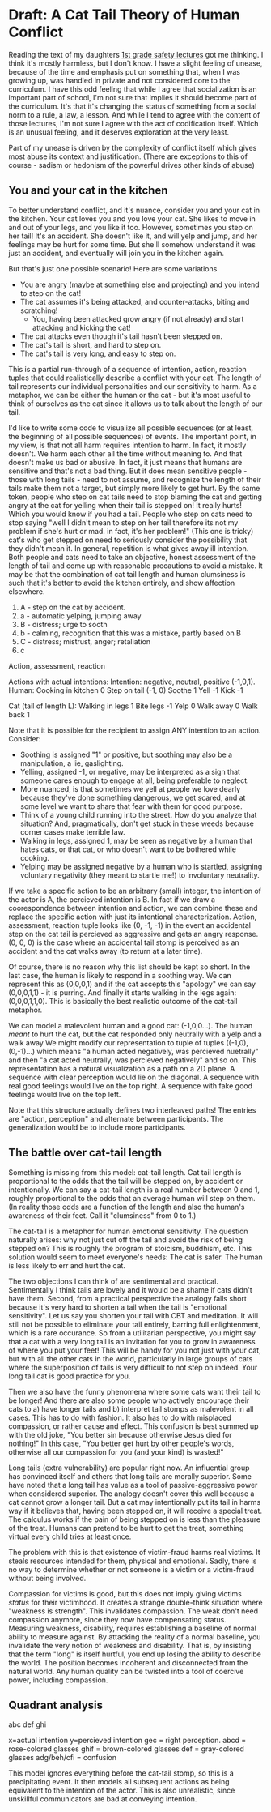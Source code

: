 # Draft: A Cat Tail Theory of Human Conflict


Reading the text of my daughters [1st grade safety lectures](https://www.mbfpreventioneducation.org/wp-content/themes/mc-base/data/CSM%20Samples/K.1_Script_CSM_18-19_SAMPLE.pdf) got me thinking.
I think it's mostly harmless, but I don't know.
I have a slight feeling of unease, because of the time and emphasis put on something that, when I was growing up, was handled in private and not considered core to the curriculum.
I have this odd feeling that while I agree that socialization is an important part of school, I'm not sure that implies it should become part of the curriculum.
It's that it's changing the status of something from a social norm to a rule, a law, a lesson.
And while I tend to agree with the content of those lectures, I'm not sure I agree with the act of codification itself.
Which is an unusual feeling, and it deserves exploration at the very least.

Part of my unease is driven by the complexity of conflict itself which gives most abuse its context and justification.
(There are exceptions to this of course - sadism or hedonism of the powerful drives other kinds of abuse)

## You and your cat in the kitchen
To better understand conflict, and it's nuance, consider you and your cat in the kitchen.
Your cat loves you and you love your cat.
She likes to move in and out of your legs, and you like it too.
However, sometimes you step on her tail!
It's an accident.
She doesn't like it, and will yelp and jump, and her feelings may be hurt for some time.
But she'll somehow understand it was just an accident, and eventually will join you in the kitchen again.

But that's just one possible scenario! Here are some variations

- You are angry (maybe at something else and projecting) and you intend to step on the cat!
- The cat assumes it's being attacked, and counter-attacks, biting and scratching!
  - You, having been attacked grow angry (if not already) and start attacking and kicking the cat!
- The cat attacks even though it's tail hasn't been stepped on.
- The cat's tail is short, and hard to step on.
- The cat's tail is very long, and easy to step on.

This is a partial run-through of a sequence of intention, action, reaction tuples that could realistically describe a conflict with your cat.
The length of tail represents our individual personalities and our sensitivity to harm.
As a metaphor, we can be either the human or the cat - but it's most useful to think of ourselves as the cat since it allows us to talk about the length of our tail.

I'd like to write some code to visualize all possible sequences (or at least, the beginning of all possible sequences) of events.
The important point, in my view, is that not all harm requires intention to harm. In fact, it mostly doesn't.
We harm each other all the time without meaning to.
And that doesn't make us bad or abusive. In fact, it just means that humans are sensitive and that's not a bad thing.
But it does mean sensitive people - those with long tails  - need to not assume, and recognize the length of their tails make them not a target, but simply more likely to get hurt.
By the same token, people who step on cat tails need to stop blaming the cat and getting angry at the cat for yelling when their tail is stepped on! It really hurts!
Which you would know if you had a tail.
People who step on cats need to stop saying "well I didn't mean to step on her tail therefore its not my problem if she's hurt or mad. in fact, it's her problem!"
(This one is tricky) cat's who get stepped on need to seriously consider the possibility that they didn't mean it. In general, repetition is what gives away ill intention.
Both people and cats need to take an objective, honest assessment of the length of tail and come up with reasonable precautions to avoid a mistake.
It may be that the combination of cat tail length and human clumsiness is such that it's better to avoid the kitchen entirely, and show affection elsewhere.

1. A - step on the cat by accident.
2. a - automatic yelping, jumping away
3. B - distress; urge to sooth
4. b - calming, recognition that this was a mistake, partly based on B
5. C - distress; mistrust, anger; retaliation
6. c

Action, assessment, reaction

Actions with actual intentions:
Intention: negative, neutral, positive (-1,0,1).
Human:
Cooking in kitchen 0
Step on tail (-1, 0)
Soothe 1
Yell -1
Kick -1

Cat (tail of length L):
Walking in legs 1
Bite legs -1
Yelp 0
Walk away 0
Walk back 1

Note that it is possible for the recipient to assign ANY intention to an action. Consider:
- Soothing is assigned "1" or positive, but soothing may also be a manipulation, a lie, gaslighting.
- Yelling, assigned -1, or negative, may be interpreted as a sign that someone cares enough to engage at all, being preferable to neglect.
- More nuanced, is that sometimes we yell at people we love dearly because they've done something dangerous, we get scared, and at some level we want to share that fear with them for good purpose.
- Think of a young child running into the street. How do you analyze that situation? And, pragmatically, don't get stuck in these weeds because corner cases make terrible law.
- Walking in legs, assigned 1, may be seen as negative by a human that hates cats, or that cat, or who doesn't want to be bothered while cooking.
- Yelping may be assigned negative by a human who is startled, assigning voluntary negativity (they meant to startle me!) to involuntary neutrality.


If we take a specific action to be an arbitrary (small) integer, the intention of the actor is A, the percieved intention is B.
In fact if we draw a coorespondence between intention and action, we can combine these and replace the specific action with just its intentional characterization.
Action, assessment, reaction tuple looks like (0, -1, -1) in the event an accidental step on the cat tail is percieved as aggressive and gets an angry response.
(0, 0, 0) is the case where an accidental tail stomp is perceived as an accident and the cat walks away (to return at a later time).

Of course, there is no reason why this list should be kept so short. In the last case, the human is likely to respond in a soothing way.
We can represent this as (0,0,0,1) and if the cat accepts this "apology" we can say (0,0,0,1,1) - it is purring.
And finally it starts walking in the legs again: (0,0,0,1,1,0).
This is basically the best realistic outcome of the cat-tail metaphor.

We can model a malevolent human and a good cat: (-1,0,0...). The human *meant* to hurt the cat, but the cat responded only neutrally with a yelp and a walk away
We might modify our representation to tuple of tuples ((-1,0),(0,-1)...) which means "a human acted negatively, was percieved nuetrally" and then "a cat acted neutrally, was percieved negatively" and so on.
This representation has a natural visualization as a path on a 2D plane.
A sequence with clear perception would lie on the diagonal.
A sequence with real good feelings would live on the top right.
A sequence with fake good feelings would live on the top left.

Note that this structure actually defines two interleaved paths!
The entries are "action, perception" and alternate between participants.
The generalization would be to include more participants.

## The battle over cat-tail length
Something is missing from this model: cat-tail length.
Cat tail length is proportional to the odds that the tail will be stepped on, by accident or intentionally.
We can say a cat-tail length is a real number between 0 and 1, roughly proportional to the odds that an average human will step on them.
(In reality those odds are a function of the length and also the human's awareness of their feet. Call it "clumsiness" from 0 to 1.)

The cat-tail is a metaphor for human emotional sensitivity.
The question naturally arises: why not just cut off the tail and avoid the risk of being stepped on?
This is roughly the program of stoicism, buddhism, etc.
This solution would seem to meet everyone's needs:
The cat is safer.
The human is less likely to err and hurt the cat.

The two objections I can think of are sentimental and practical.
Sentimentally I think tails are lovely and it would be a shame if cats didn't have them.
Second, from a practical perspective the analogy falls short because it's very hard to shorten a tail when the tail is "emotional sensitivity".
Let us say you shorten your tail with CBT and meditation.
It will still not be possible to eliminate your tail entirely, barring full enlightenment, which is a rare occurance.
So from a utilitarian perspective, you might say that a cat with a very long tail is an invitation for you to grow in awareness of where you put your feet!
This will be handy for you not just with your cat, but with all the other cats in the world, particularly in large groups of cats where the superposition of tails is very difficult to not step on indeed.
Your long tail cat is good practice for you.

Then we also have the funny phenomena where some cats want their tail to be longer!
And there are also some people who actively encourage their cats to a) have longer tails and b) interpret tail stomps as malevolent in all cases.
This has to do with fashion. It also has to do with misplaced compassion, or rather cause and effect.
This confusion is best summed up with the old joke, "You better sin because otherwise Jesus died for nothing!"
In this case, "You better get hurt by other people's words, otherwise all our compassion for you (and your kind) is wasted!"

Long tails (extra vulnerability) are popular right now.
An influential group has convinced itself and others that long tails are morally superior.
Some have noted that a long tail has value as a tool of passive-aggressive power when considered superior.
The analogy doesn't cover this well because a cat cannot grow a longer tail.
But a cat may intentionally put its tail in harms way if it believes that, having been stepped on, it will receive a special treat.
The calculus works if the pain of being stepped on is less than the pleasure of the treat.
Humans can pretend to be hurt to get the treat, something virtual every child tries at least once.

The problem with this is that existence of victim-fraud harms real victims.
It steals resources intended for them, physical and emotional.
Sadly, there is no way to determine whether or not someone is a victim or a victim-fraud without being involved.

Compassion for victims is good, but this does not imply giving victims *status* for their victimhood.
It creates a strange double-think situation where "weakness is strength".
This invalidates compassion.
The weak don't need compassion anymore, since they now have compensating status.
Measuring weakness, disability, requires establishing a baseline of normal ability to measure against.
By attacking the reality of a normal baseline, you invalidate the very notion of weakness and disability.
That is, by insisting that the term "long" is itself hurtful, you end up losing the ability to describe the world.
The position becomes incoherent and disconnected from the natural world.
Any human quality can be twisted into a tool of coercive power, including compassion.

## Quadrant analysis
abc
def
ghi

x=actual intention
y=percieved intention
gec = right perception.
abcd = rose-colored glasses
ghif = brown-colored glasses
def = gray-colored glasses
adg/beh/cfi = confusion

This model ignores everything before the cat-tail stomp, so this is a precipitating event.
It then models all subsequent actions as being equivalent to the intention of the actor.
This is also unrealistic, since unskillful communicators are bad at conveying intention.
